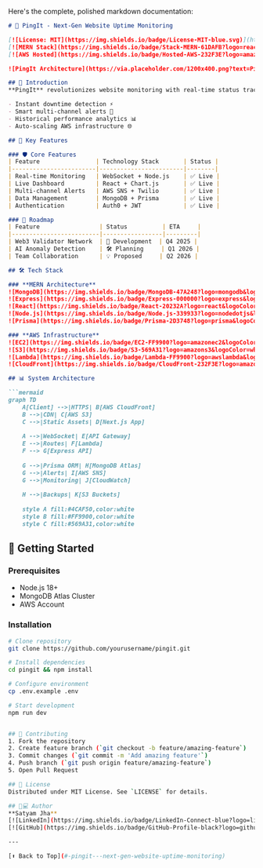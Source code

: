 Here's the complete, polished markdown documentation:

```markdown
# 🚀 PingIt - Next-Gen Website Uptime Monitoring

[![License: MIT](https://img.shields.io/badge/License-MIT-blue.svg)](https://opensource.org/licenses/MIT)
[![MERN Stack](https://img.shields.io/badge/Stack-MERN-61DAFB?logo=react&logoColor=white)](https://mern.io/)
[![AWS Hosted](https://img.shields.io/badge/Hosted-AWS-232F3E?logo=amazonaws)](https://aws.amazon.com)

![PingIt Architecture](https://via.placeholder.com/1200x400.png?text=PingIt+Architecture+Diagram)

## 🌟 Introduction
**PingIt** revolutionizes website monitoring with real-time status tracking and enterprise-grade reliability. Our platform empowers businesses through:

- Instant downtime detection ⚡  
- Smart multi-channel alerts 📨  
- Historical performance analytics 📊  
- Auto-scaling AWS infrastructure 🌐

## 🎯 Key Features

### 🛡 Core Features
| Feature                | Technology Stack       | Status |
|------------------------|------------------------|--------|
| Real-time Monitoring   | WebSocket + Node.js    | ✅ Live |
| Live Dashboard         | React + Chart.js       | ✅ Live |
| Multi-channel Alerts   | AWS SNS + Twilio       | ✅ Live |
| Data Management        | MongoDB + Prisma       | ✅ Live |
| Authentication         | Auth0 + JWT            | ✅ Live |

### 🚧 Roadmap
| Feature                 | Status          | ETA     |
|-------------------------|-----------------|---------|
| Web3 Validator Network  | 🔄 Development  | Q4 2025 |
| AI Anomaly Detection    | 🛠 Planning     | Q1 2026 |
| Team Collaboration      | 💡 Proposed     | Q2 2026 |

## 🛠 Tech Stack

### **MERN Architecture**
![MongoDB](https://img.shields.io/badge/MongoDB-47A248?logo=mongodb&logoColor=white)
![Express](https://img.shields.io/badge/Express-000000?logo=express&logoColor=white)
![React](https://img.shields.io/badge/React-20232A?logo=react&logoColor=61DAFB)
![Node.js](https://img.shields.io/badge/Node.js-339933?logo=nodedotjs&logoColor=white)
![Prisma](https://img.shields.io/badge/Prisma-2D3748?logo=prisma&logoColor=white)

### **AWS Infrastructure**
![EC2](https://img.shields.io/badge/EC2-FF9900?logo=amazonec2&logoColor=white)
![S3](https://img.shields.io/badge/S3-569A31?logo=amazons3&logoColor=white)
![Lambda](https://img.shields.io/badge/Lambda-FF9900?logo=awslambda&logoColor=white)
![CloudFront](https://img.shields.io/badge/CloudFront-232F3E?logo=amazonaws&logoColor=white)

## 📊 System Architecture

```mermaid
graph TD
    A[Client] -->|HTTPS| B[AWS CloudFront]
    B -->|CDN| C[AWS S3]
    C -->|Static Assets| D[Next.js App]
    
    A -->|WebSocket| E[API Gateway]
    E -->|Routes| F[Lambda]
    F --> G[Express API]
    
    G -->|Prisma ORM| H[MongoDB Atlas]
    G -->|Alerts| I[AWS SNS]
    G -->|Monitoring| J[CloudWatch]
    
    H -->|Backups| K[S3 Buckets]
    
    style A fill:#4CAF50,color:white
    style B fill:#FF9900,color:white
    style C fill:#569A31,color:white
```

## 🚀 Getting Started

### Prerequisites
- Node.js 18+
- MongoDB Atlas Cluster
- AWS Account

### Installation
```bash
# Clone repository
git clone https://github.com/yourusername/pingit.git

# Install dependencies
cd pingit && npm install

# Configure environment
cp .env.example .env

# Start development
npm run dev


## 👥 Contributing
1. Fork the repository
2. Create feature branch (`git checkout -b feature/amazing-feature`)
3. Commit changes (`git commit -m 'Add amazing feature'`)
4. Push branch (`git push origin feature/amazing-feature`)
5. Open Pull Request

## 📜 License
Distributed under MIT License. See `LICENSE` for details.

## 👨💻 Author
**Satyam Jha**  
[![LinkedIn](https://img.shields.io/badge/LinkedIn-Connect-blue?logo=linkedin)](https://www.linkedin.com/in/satyammjh/)
[![GitHub](https://img.shields.io/badge/GitHub-Profile-black?logo=github)](https://github.com/satyamjha)

---

[⬆ Back to Top](#-pingit---next-gen-website-uptime-monitoring)
```
